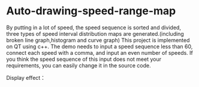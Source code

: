# Auto-drawing-speed-range-map
By putting in a lot of speed, the speed sequence is sorted and divided, three types of speed interval distribution maps are generated.(including broken line graph,histogram and curve graph)
This project is implemented on QT using c++.
The demo needs to input a speed sequence less than 60, connect each speed with a comma, and input an even number of speeds. If you think the speed sequence of this input does not meet your requirements, you can easily change it in the source code.

Display effect：


